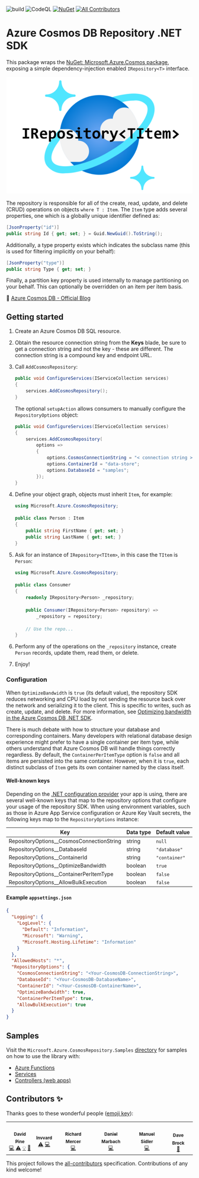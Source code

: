 ﻿![build](https://github.com/IEvangelist/azure-cosmos-dotnet-repository/workflows/build/badge.svg) ![CodeQL](https://github.com/IEvangelist/azure-cosmos-dotnet-repository/workflows/CodeQL/badge.svg) [![NuGet](https://img.shields.io/nuget/v/IEvangelist.Azure.CosmosRepository.svg?style=flat)](https://www.nuget.org/packages/IEvangelist.Azure.CosmosRepository) <!-- ALL-CONTRIBUTORS-BADGE:START - Do not remove or modify this section -->
[![All Contributors](https://img.shields.io/badge/all_contributors-6-orange.svg?style=flat-square)](#contributors-)
<!-- ALL-CONTRIBUTORS-BADGE:END -->

# Azure Cosmos DB Repository .NET SDK

This package wraps the [NuGet: Microsoft.Azure.Cosmos package](https://www.nuget.org/packages/Microsoft.Azure.Cosmos), 
exposing a simple dependency-injection enabled `IRepository<T>` interface.

![Cosmos Repository](CosmosRepository.png)

The repository is responsible for all 
of the create, read, update, and delete (CRUD) operations on objects `where T : Item`. The `Item` type adds 
several properties, one which is a globally unique identifier defined as:

```csharp
[JsonProperty("id")]
public string Id { get; set; } = Guid.NewGuid().ToString();
```

Additionally, a type property exists which indicates the subclass name (this is used for filtering implicitly on your behalf):

```csharp
[JsonProperty("type")]
public string Type { get; set; }
```

Finally, a partition key property is used internally to manage partitioning on your behalf. This can optionally be overridden on an item per item basis.

📣 [Azure Cosmos DB - Official Blog](https://devblogs.microsoft.com/cosmosdb/azure-cosmos-db-repository-net-sdk-v-1-0-4)

## Getting started

1. Create an Azure Cosmos DB SQL resource.
1. Obtain the resource connection string from the __Keys__ blade, be sure to get a connection string and not the key - these are different. The connection string is a compound key and endpoint URL.
1. Call `AddCosmosRepository`:

    ```csharp
    public void ConfigureServices(IServiceCollection services)
    {
        services.AddCosmosRepository();
    }
    ```

    The optional `setupAction` allows consumers to manually configure the `RepositoryOptions` object:

    ```csharp
    public void ConfigureServices(IServiceCollection services)
    {
        services.AddCosmosRepository(
            options =>
            {
                options.CosmosConnectionString = "< connection string >";
                options.ContainerId = "data-store";
                options.DatabaseId = "samples";
            });
    }
    ```

1. Define your object graph, objects must inherit `Item`, for example:

    ```csharp
    using Microsoft.Azure.CosmosRepository;

    public class Person : Item
    {
        public string FirstName { get; set; }
        public string LastName { get; set; }
    }
    ```

1. Ask for an instance of `IRepository<TItem>`, in this case the `TItem` is `Person`:

    ```csharp
    using Microsoft.Azure.CosmosRepository;

    public class Consumer
    {
        readonly IRepository<Person> _repository;

        public Consumer(IRepository<Person> repository) =>
            _repository = repository;

        // Use the repo...
    }
    ```

1. Perform any of the operations on the `_repository` instance, create `Person` records, update them, read them, or delete.
1. Enjoy!

### Configuration

When `OptimizeBandwidth` is `true` (its default value), the repository SDK reduces networking and 
CPU load by not sending the resource back over the network and serializing it to the client. This is specific to writes, 
such as create, update, and delete. For more information, see [Optimizing bandwidth in the Azure Cosmos DB .NET SDK](https://devblogs.microsoft.com/cosmosdb/enable-content-response-on-write).

There is much debate with how to structure your database and corresponding containers. Many developers with relational 
database design experience might prefer to have a single container per item type, while others understand that Azure Cosmos DB 
will handle things correctly regardless. By default, the `ContainerPerItemType` option is `false` and 
all items are persisted into the same container. However, when it is `true`, each distinct subclass of 
`Item` gets its own container named by the class itself.

#### Well-known keys

Depending on the [.NET configuration provider](https://docs.microsoft.com/dotnet/core/extensions/configuration-providers?WC.m_id=dapine) your app is using, there are several well-known keys that map to the repository options that configure your usage of the repository SDK. When using environment variables, such as those in Azure App Service configuration or Azure Key Vault secrets, the following keys map to the `RepositoryOptions` instance:

| Key                                       | Data type | Default value |
|-------------------------------------------|-----------|---------------|
| RepositoryOptions__CosmosConnectionString | string    | `null`        |
| RepositoryOptions__DatabaseId             | string    | `"database"`  |
| RepositoryOptions__ContainerId            | string    | `"container"` |
| RepositoryOptions__OptimizeBandwidth      | boolean   | `true`        |
| RepositoryOptions__ContainerPerItemType   | boolean   | `false`       |
| RepositoryOptions__AllowBulkExecution     | boolean   | `false`       |

#### Example `appsettings.json`

```json
{
  "Logging": {
    "LogLevel": {
      "Default": "Information",
      "Microsoft": "Warning",
      "Microsoft.Hosting.Lifetime": "Information"
    }
  },
  "AllowedHosts": "*",
  "RepositoryOptions": {
    "CosmosConnectionString": "<Your-CosmosDB-ConnectionString>",
    "DatabaseId": "<Your-CosmosDB-DatabaseName>",
    "ContainerId": "<Your-CosmosDB-ContainerName>",
    "OptimizeBandwidth": true,
    "ContainerPerItemType": true,
    "AllowBulkExecution": true
  }
}
```

<!--
Notes for tagging releases:
  https://rehansaeed.com/the-easiest-way-to-version-nuget-packages/#minver

git tag -a 2.1.1 -m "Build v2.1.1"
git push upstream --tags
dotnet build
-->

## Samples

Visit the `Microsoft.Azure.CosmosRepository.Samples` [directory](https://github.com/IEvangelist/azure-cosmos-dotnet-repository/tree/main/Microsoft.Azure.CosmosRepository.Samples) for samples on how to use the library with:

- [Azure Functions](https://github.com/IEvangelist/azure-cosmos-dotnet-repository/tree/main/Microsoft.Azure.CosmosRepository.Samples/AzureFunctionTier)
- [Services](https://github.com/IEvangelist/azure-cosmos-dotnet-repository/tree/main/Microsoft.Azure.CosmosRepository.Samples/ServiceTier)
- [Controllers (web apps)](https://github.com/IEvangelist/azure-cosmos-dotnet-repository/tree/main/Microsoft.Azure.CosmosRepository.Samples/WebTier)


## Contributors ✨

Thanks goes to these wonderful people ([emoji key](https://allcontributors.org/docs/en/emoji-key)):

<!-- ALL-CONTRIBUTORS-LIST:START - Do not remove or modify this section -->
<!-- prettier-ignore-start -->
<!-- markdownlint-disable -->
<table>
  <tr>
    <td align="center"><a href="https://www.microsoft.com"><img src="https://avatars0.githubusercontent.com/u/7679720?v=4" width="100px;" alt=""/><br /><sub><b>David Pine</b></sub></a><br /><a href="https://github.com/IEvangelist/azure-cosmos-dotnet-repository/commits?author=IEvangelist" title="Code">💻</a> <a href="https://github.com/IEvangelist/azure-cosmos-dotnet-repository/commits?author=IEvangelist" title="Tests">⚠️</a> <a href="#example-IEvangelist" title="Examples">💡</a> <a href="https://github.com/IEvangelist/azure-cosmos-dotnet-repository/pulls?q=is%3Apr+reviewed-by%3AIEvangelist" title="Reviewed Pull Requests">👀</a></td>
    <td align="center"><a href="https://twitter.com/invvard"><img src="https://avatars0.githubusercontent.com/u/7305493?v=4" width="100px;" alt=""/><br /><sub><b>Invvard</b></sub></a><br /><a href="https://github.com/IEvangelist/azure-cosmos-dotnet-repository/commits?author=Invvard" title="Tests">⚠️</a> <a href="https://github.com/IEvangelist/azure-cosmos-dotnet-repository/commits?author=Invvard" title="Code">💻</a></td>
    <td align="center"><a href="http://richmercer.com/"><img src="https://avatars3.githubusercontent.com/u/1423493?v=4" width="100px;" alt=""/><br /><sub><b>Richard Mercer</b></sub></a><br /><a href="https://github.com/IEvangelist/azure-cosmos-dotnet-repository/commits?author=RichMercer" title="Code">💻</a></td>
    <td align="center"><a href="http://www.planetgeek.ch"><img src="https://avatars1.githubusercontent.com/u/174258?v=4" width="100px;" alt=""/><br /><sub><b>Daniel Marbach</b></sub></a><br /><a href="https://github.com/IEvangelist/azure-cosmos-dotnet-repository/commits?author=danielmarbach" title="Code">💻</a></td>
    <td align="center"><a href="https://manuel.sidler.io"><img src="https://avatars3.githubusercontent.com/u/802015?v=4" width="100px;" alt=""/><br /><sub><b>Manuel Sidler</b></sub></a><br /><a href="https://github.com/IEvangelist/azure-cosmos-dotnet-repository/commits?author=manuelsidler" title="Code">💻</a></td>
    <td align="center"><a href="http://daveabrock.com"><img src="https://avatars1.githubusercontent.com/u/275862?v=4" width="100px;" alt=""/><br /><sub><b>Dave Brock</b></sub></a><br /><a href="https://github.com/IEvangelist/azure-cosmos-dotnet-repository/commits?author=daveabrock" title="Documentation">📖</a></td>
  </tr>
</table>

<!-- markdownlint-enable -->
<!-- prettier-ignore-end -->
<!-- ALL-CONTRIBUTORS-LIST:END -->

This project follows the [all-contributors](https://github.com/all-contributors/all-contributors) specification. Contributions of any kind welcome!
